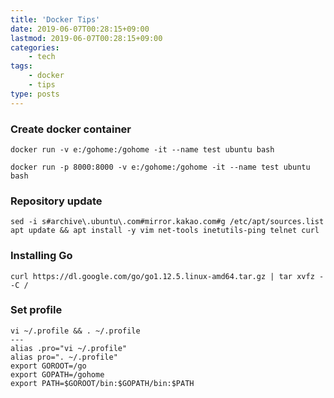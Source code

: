 ```yaml
---
title: 'Docker Tips'
date: 2019-06-07T00:28:15+09:00
lastmod: 2019-06-07T00:28:15+09:00
categories: 
    - tech
tags: 
    - docker
    - tips
type: posts
---
```


### Create docker container

    docker run -v e:/gohome:/gohome -it --name test ubuntu bash
    
    docker run -p 8000:8000 -v e:/gohome:/gohome -it --name test ubuntu bash

### Repository update

    sed -i s#archive\.ubuntu\.com#mirror.kakao.com#g /etc/apt/sources.list
    apt update && apt install -y vim net-tools inetutils-ping telnet curl
    
### Installing Go

    curl https://dl.google.com/go/go1.12.5.linux-amd64.tar.gz | tar xvfz - -C /


### Set profile

    vi ~/.profile && . ~/.profile
    ---
    alias .pro="vi ~/.profile"
    alias pro=". ~/.profile"
    export GOROOT=/go
    export GOPATH=/gohome
    export PATH=$GOROOT/bin:$GOPATH/bin:$PATH